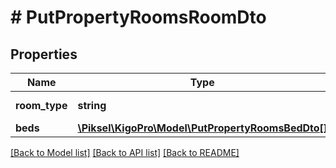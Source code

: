 # # PutPropertyRoomsRoomDto

## Properties

Name | Type | Description | Notes
------------ | ------------- | ------------- | -------------
**room_type** | **string** | Room Types | [optional]
**beds** | [**\Piksel\KigoPro\Model\PutPropertyRoomsBedDto[]**](PutPropertyRoomsBedDto.md) |  | [optional]

[[Back to Model list]](../../README.md#models) [[Back to API list]](../../README.md#endpoints) [[Back to README]](../../README.md)
